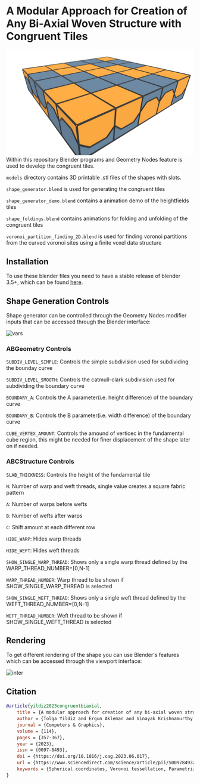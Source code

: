 # A Modular Approach for Creation of Any Bi-Axial Woven Structure with Congruent Tiles
![weave](./imgs/weave.png)
Within this repository Blender programs and Geometry Nodes feature is used to develop the congruent tiles. 

```models``` directory contains 3D printable .stl files of the shapes with slots.

```shape_generator.blend``` is used for generating the congruent tiles

```shape_generator_demo.blend``` contains a animation demo of the heightfields tiles 

```shape_foldings.blend``` contains animations for folding and unfolding of the congruent tiles

```voronoi_partition_finding_2D.blend``` is used for finding voronoi partitions from the curved voronoi sites using a finite voxel data structure

## Installation

To use these blender files you need to have a stable release of blender 3.5+, which can be found [here](https://www.blender.org/download/releases/3-5/).

## Shape Generation Controls
Shape generator can be controlled through the Geometry Nodes modifier inputs that can be accessed through the Blender interface:

![vars](./imgs/vars.png)

### ABGeometry Controls
```SUBDIV_LEVEL_SIMPLE```: 
    Controls the simple subdivision used for subdividing the bounday curve
    
```SUBDIV_LEVEL_SMOOTH```: 
    Controls the catmull-clark subdivision used for subdividing the boundary curve
    
```BOUNDARY_A```:
    Controls the A parameter(i.e. height difference) of the boundary curve
    
```BOUNDARY_B```:
    Controls the B parameter(i.e. width difference) of the boundary curve
    
```CUBE_VERTEX_AMOUNT```:
    Controls the amound of verticec in the fundamental cube region, this might be needed for finer displacement of the shape later on if needed.


### ABCStructure Controls
```SLAB_THICKNESS```:
    Controls the height of the fundamental tile
    
```N```:
    Number of warp and weft threads, single value creates a square fabric pattern
    
```A```:
    Number of warps before wefts
    
```B```: 
    Number of wefts after warps
    
```C```:
    Shift amount at each different row
    
```HIDE_WARP```:
    Hides warp threads
    
```HIDE_WEFT```:
    Hides weft threads
    
```SHOW_SINGLE_WARP_THREAD```:
    Shows only a single warp thread defined by the WARP_THREAD_NUMBER=\[0,N-1\]
    
```WARP_THREAD_NUMBER```:
    Warp thread to be shown if SHOW_SINGLE_WARP_THREAD is selected

```SHOW_SINGLE_WEFT_THREAD```:
    Shows only a single weft thread defined by the WEFT_THREAD_NUMBER=\[0,N-1\]
    
```WEFT_THREAD_NUMBER```:
    Weft thread to be shown if SHOW_SINGLE_WEFT_THREAD is selected

	
## Rendering

To get different rendering of the shape you can use Blender's features which can be accessed through the viewport interface:

![inter](./imgs/rend.png)

## Citation

```bibtex
@article{yildiz2023congruentbiaxial,
	title = {A modular approach for creation of any bi-axial woven structure with congruent tiles},
	author = {Tolga Yildiz and Ergun Akleman and Vinayak Krishnamurthy and Matthew Ebert},
	journal = {Computers & Graphics},
	volume = {114},
	pages = {357-367},
	year = {2023},
	issn = {0097-8493},
	doi = {https://doi.org/10.1016/j.cag.2023.06.017},
	url = {https://www.sciencedirect.com/science/article/pii/S0097849323001127},
	keywords = {Spherical coordinates, Voronoi tessellation, Parametrization, 3D tiling}
}
```
